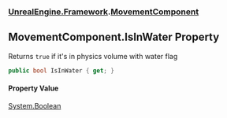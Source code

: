 ### [UnrealEngine.Framework](./UnrealEngine-Framework.md 'UnrealEngine.Framework').[MovementComponent](./MovementComponent.md 'UnrealEngine.Framework.MovementComponent')
## MovementComponent.IsInWater Property
Returns `true` if it's in physics volume with water flag  
```csharp
public bool IsInWater { get; }
```
#### Property Value
[System.Boolean](https://docs.microsoft.com/en-us/dotnet/api/System.Boolean 'System.Boolean')  
